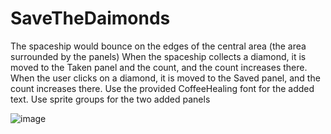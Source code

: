 # SaveTheDaimonds
The spaceship would bounce on the edges of the central area (the area surrounded by the panels)
When the spaceship collects a diamond, it is moved to the Taken panel and the count, and the count increases there.
When the user clicks on a diamond, it is moved to the Saved panel, and the count increases there.
Use the provided CoffeeHealing font for the added text.
Use sprite groups for the two added panels

![image](https://user-images.githubusercontent.com/114425810/235354559-772b66f5-614a-4407-a243-8b2859781ff0.png)
